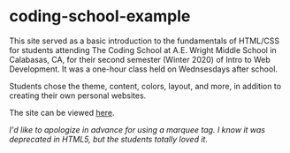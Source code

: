 # coding-school-example

This site served as a basic introduction to the fundamentals of HTML/CSS for students attending The Coding School at A.E. Wright  Middle School in Calabasas, CA, for their second semester (Winter 2020) of Intro to Web Development. It was a one-hour class held on Wednsesdays after school.

Students chose the theme, content, colors, layout, and more, in addition to creating their own personal websites.

The site can be viewed [here](https://the-coding-school.glitch.me).

*I'd like to apologize in advance for using a marquee tag. I know it was deprecated in HTML5, but the students totally loved it.*

